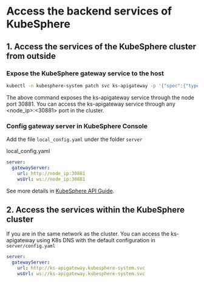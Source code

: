 # Access the backend services of KubeSphere

## 1. Access the services of the KubeSphere cluster from outside

### Expose the KubeSphere gateway service to the host

```sh
kubectl -n kubesphere-system patch svc ks-apigateway -p '{"spec":{"type":"NodePort","ports":[{"name":"ks-apigateway","port":80,"protocal":"TCP","targetPort":2018,"nodePort":30881}]}}'
```

The above command exposes the ks-apigateway service through the node port 30881. You can access the ks-apigateway service through any <node_ip>:<30881> port in the cluster.

### Config gateway server in KubeSphere Console

Add the file `local_config.yaml` under the folder `server`

local_config.yaml

```yaml
server:
  gatewayServer:
    url: http://node_ip:30881
    wsUrl: ws://node_ip:30881
```

See more details in [KubeSphere API Guide](https://kubesphere.io/docs/v2.1/zh-CN/api-reference/api-guide/).

## 2. Access the services within the KubeSphere cluster

If you are in the same network as the cluster. You can access the ks-apigateway using K8s DNS with the default configuration in `server/config.yaml`

```yaml
server:
  gatewayServer:
    url: http://ks-apigateway.kubesphere-system.svc
    wsUrl: ws://ks-apigateway.kubesphere-system.svc
```
